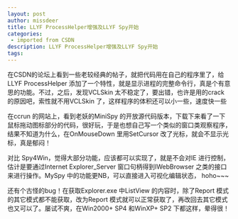 ```yaml
---
layout: post
author: missdeer
title: LLYF ProcessHelper增强及LLYF Spy开始
categories: 
 - imported from CSDN
description: LLYF ProcessHelper增强及LLYF Spy开始
tags: 
---
```


在CSDN的论坛上看到一些老较经典的帖子，就把代码用在自己的程序里了，给LLYF ProcessHelper 添加了一个特性，就是显示进程的完整命令行，真是个有意思的功能。不过，之后，发现VCLSkin 太不稳定了，要出错，也许是用的crack 的原因吧，索性就不用VCLSkin 了，这样程序的体积还可以小一些，速度快一些

在ccrun 的网站上，看到老妖的MiniSpy 的开放源代码版本，下载下来看了一下鼠标拖动图标部分的代码，很好玩，于是也想自己写一个类似的窗口类观察程序，结果不知道为什么，在OnMouseDown 里用SetCursor 改了光标，就会不显示光标，真是郁闷！

对比 Spy4Win，觉得大部分功能，应该都可以实现了，就是不会对IE 进行控制，估计是要通过Internet Explorer\_Server 窗口句柄得到IWebBrowser 之类的接口来进行操作。MySpy 中的功能更NB，可以直接进入可视化编辑状态， hoho~~~

还有个古怪的bug！在获取Explorer.exe 中ListView 的内容时，除了Report 模式的其它模式都不能获取，改为Report 模式就可以正常获取了，再改回去其它模式也又可以了。屡试不爽，在Win2000+ SP4 和WinXP+ SP2 下都这样，晕得很！
